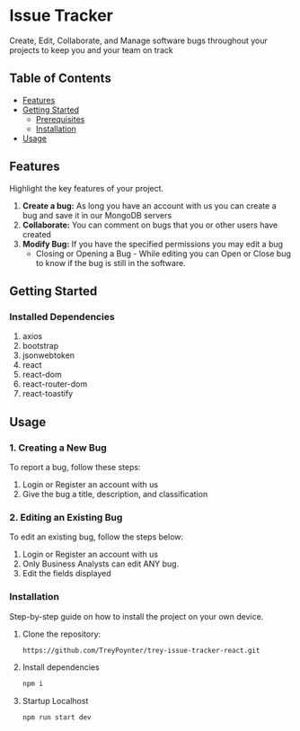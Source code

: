 # Issue Tracker

Create, Edit, Collaborate, and Manage software bugs throughout your projects to keep you and your team on track

## Table of Contents
- [Features](#features)
- [Getting Started](#getting-started)
  - [Prerequisites](#prerequisites)
  - [Installation](#installation)
- [Usage](#usage)

## Features
Highlight the key features of your project.

1. **Create a bug:** As long you have an account with us you can create a bug and save it in our MongoDB servers
2. **Collaborate:** You can comment on bugs that you or other users have created
3. **Modify Bug:** If you have the specified permissions you may edit a bug
   - Closing or Opening a Bug - While editing you can Open or Close bug to know if the bug is still in the software.

## Getting Started

### Installed Dependencies
1. axios
2. bootstrap
3. jsonwebtoken
4. react
5. react-dom
6. react-router-dom
7. react-toastify

## Usage

### 1. Creating a New Bug
To report a bug, follow these steps:
1. Login or Register an account with us
2. Give the bug a title, description, and classification
### 2. Editing an Existing Bug
To edit an existing bug, follow the steps below:
1. Login or Register an account with us
2. Only Business Analysts can edit ANY bug.
3. Edit the fields displayed

### Installation
Step-by-step guide on how to install the project on your own device.

1. Clone the repository:
   ```bash
   https://github.com/TreyPoynter/trey-issue-tracker-react.git
2. Install dependencies
    ```bash
    npm i
3. Startup Localhost
    ```bash
    npm run start dev

